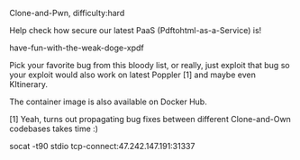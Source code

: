 Clone-and-Pwn, difficulty:hard

Help check how secure our latest PaaS (Pdftohtml-as-a-Service) is!

have-fun-with-the-weak-doge-xpdf

Pick your favorite bug from this bloody list, or really, just exploit that bug so your exploit would also work on latest Poppler [1] and maybe even KItinerary.

The container image is also available on Docker Hub.

[1] Yeah, turns out propagating bug fixes between different Clone-and-Own codebases takes time :)

socat -t90 stdio tcp-connect:47.242.147.191:31337